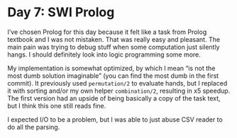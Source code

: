 # Day 7: SWI Prolog

I’ve chosen Prolog for this day because it felt like a task from Prolog textbook and I was not mistaken.
That was really easy and pleasant. The main pain was trying to debug stuff when some computation just silently hangs.
I should definitely look into logic programming some more.

My implementation is somewhat optimized, by which I mean “is not the most dumb solution imaginable”
(you can find the most dumb in the first commit). It previously used `permutation/2` to evaluate hands,
but I replaced it with sorting and/or my own helper `combination/2`, resulting in x5 speedup.
The first version had an upside of being basically a copy of the task text, but I think this one still reads fine.

I expected I/O to be a problem, but I was able to just abuse CSV reader to do all the parsing.
